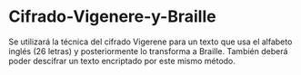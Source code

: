 # Cifrado-Vigenere-y-Braille
Se utilizará la técnica del cifrado Vigerene para un texto que usa el alfabeto inglés (26 letras) y posteriormente lo transforma a Braille. También deberá poder descifrar un texto encriptado por este mismo método.
